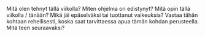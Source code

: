 Mitä olen tehnyt tällä viikolla?
Miten ohjelma on edistynyt?
Mitä opin tällä viikolla / tänään?
Mikä jäi epäselväksi tai tuottanut vaikeuksia?
Vastaa tähän kohtaan rehellisesti, koska saat tarvittaessa apua tämän kohdan perusteella.
Mitä teen seuraavaksi?